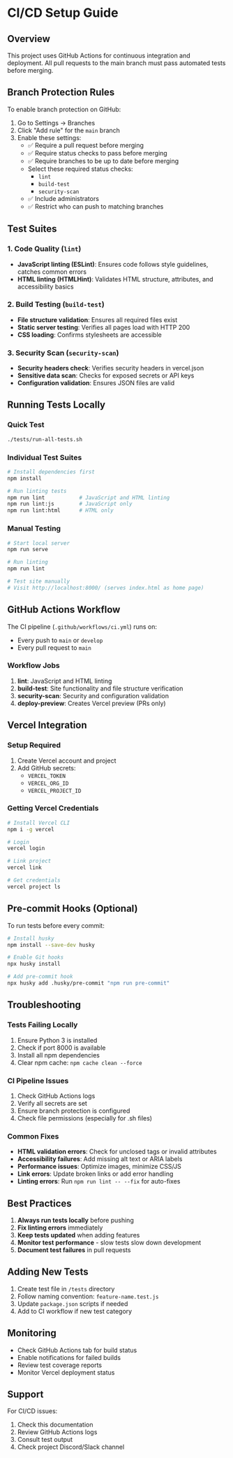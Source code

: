 # CI/CD Setup Guide

## Overview
This project uses GitHub Actions for continuous integration and deployment. All pull requests to the main branch must pass automated tests before merging.

## Branch Protection Rules

To enable branch protection on GitHub:

1. Go to Settings → Branches
2. Click "Add rule" for the `main` branch
3. Enable these settings:
   - ✅ Require a pull request before merging
   - ✅ Require status checks to pass before merging
   - ✅ Require branches to be up to date before merging
   - Select these required status checks:
     - `lint`
     - `build-test`
     - `security-scan`
   - ✅ Include administrators
   - ✅ Restrict who can push to matching branches

## Test Suites

### 1. Code Quality (`lint`)
- **JavaScript linting (ESLint)**: Ensures code follows style guidelines, catches common errors
- **HTML linting (HTMLHint)**: Validates HTML structure, attributes, and accessibility basics

### 2. Build Testing (`build-test`)
- **File structure validation**: Ensures all required files exist
- **Static server testing**: Verifies all pages load with HTTP 200
- **CSS loading**: Confirms stylesheets are accessible

### 3. Security Scan (`security-scan`)
- **Security headers check**: Verifies security headers in vercel.json
- **Sensitive data scan**: Checks for exposed secrets or API keys
- **Configuration validation**: Ensures JSON files are valid

## Running Tests Locally

### Quick Test
```bash
./tests/run-all-tests.sh
```

### Individual Test Suites
```bash
# Install dependencies first
npm install

# Run linting tests
npm run lint           # JavaScript and HTML linting
npm run lint:js        # JavaScript only
npm run lint:html      # HTML only
```

### Manual Testing
```bash
# Start local server
npm run serve

# Run linting
npm run lint

# Test site manually
# Visit http://localhost:8000/ (serves index.html as home page)
```

## GitHub Actions Workflow

The CI pipeline (`.github/workflows/ci.yml`) runs on:
- Every push to `main` or `develop`
- Every pull request to `main`

### Workflow Jobs

1. **lint**: JavaScript and HTML linting
2. **build-test**: Site functionality and file structure verification
3. **security-scan**: Security and configuration validation
4. **deploy-preview**: Creates Vercel preview (PRs only)

## Vercel Integration

### Setup Required
1. Create Vercel account and project
2. Add GitHub secrets:
   - `VERCEL_TOKEN`
   - `VERCEL_ORG_ID`
   - `VERCEL_PROJECT_ID`

### Getting Vercel Credentials
```bash
# Install Vercel CLI
npm i -g vercel

# Login
vercel login

# Link project
vercel link

# Get credentials
vercel project ls
```

## Pre-commit Hooks (Optional)

To run tests before every commit:

```bash
# Install husky
npm install --save-dev husky

# Enable Git hooks
npx husky install

# Add pre-commit hook
npx husky add .husky/pre-commit "npm run pre-commit"
```

## Troubleshooting

### Tests Failing Locally
1. Ensure Python 3 is installed
2. Check if port 8000 is available
3. Install all npm dependencies
4. Clear npm cache: `npm cache clean --force`

### CI Pipeline Issues
1. Check GitHub Actions logs
2. Verify all secrets are set
3. Ensure branch protection is configured
4. Check file permissions (especially for .sh files)

### Common Fixes
- **HTML validation errors**: Check for unclosed tags or invalid attributes
- **Accessibility failures**: Add missing alt text or ARIA labels
- **Performance issues**: Optimize images, minimize CSS/JS
- **Link errors**: Update broken links or add error handling
- **Linting errors**: Run `npm run lint -- --fix` for auto-fixes

## Best Practices

1. **Always run tests locally** before pushing
2. **Fix linting errors** immediately
3. **Keep tests updated** when adding features
4. **Monitor test performance** - slow tests slow down development
5. **Document test failures** in pull requests

## Adding New Tests

1. Create test file in `/tests` directory
2. Follow naming convention: `feature-name.test.js`
3. Update `package.json` scripts if needed
4. Add to CI workflow if new test category

## Monitoring

- Check GitHub Actions tab for build status
- Enable notifications for failed builds
- Review test coverage reports
- Monitor Vercel deployment status

## Support

For CI/CD issues:
1. Check this documentation
2. Review GitHub Actions logs
3. Consult test output
4. Check project Discord/Slack channel